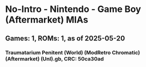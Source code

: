 # No-Intro - Nintendo - Game Boy (Aftermarket) MIAs
## Games: 1, ROMs: 1, as of 2025-05-20

### Traumatarium Penitent (World) (ModRetro Chromatic) (Aftermarket) (Unl).gb, CRC: 50ca30ad

